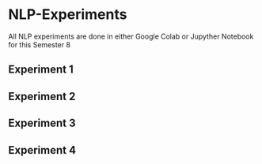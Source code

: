 # NLP-Experiments
All NLP experiments are done in either Google Colab or Jupyther Notebook for this Semester 8

## Experiment 1

## Experiment 2

## Experiment 3

## Experiment 4
